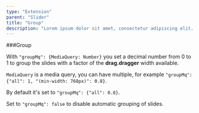 ```yaml
---
type: "Extension"
parent: "Slider"
title: "Group"
description: "Lorem ipsum dolor sit amet, consectetur adipiscing elit. Nunc tempus laoreet leo sit amet iaculis."
---
```


###Group

With `"groupMq": {MediaQuery: Number}` you set a decimal number from 0 to 1 to group the slides with a factor of the **drag.dragger** width available.

`MediaQuery` is a media query, you can have multiple, for example `"groupMq": {"all": 1, "(min-width: 768px)": 0.8}`.

By default it's set to `"groupMq": {"all": 0.8}`.

<demo>
  <demovanilla src="inline/core/slider/group-responsive">
  </demovanilla>
</demo>

Set to `"groupMq": false` to disable automatic grouping of slides.

<demo>
  <demovanilla src="inline/core/slider/group-false">
  </demovanilla>
</demo>
